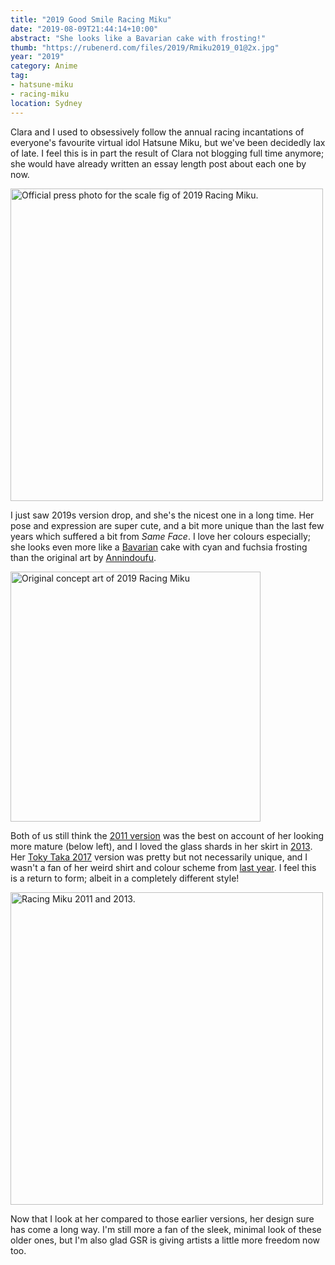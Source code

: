 ```yaml
---
title: "2019 Good Smile Racing Miku"
date: "2019-08-09T21:44:14+10:00"
abstract: "She looks like a Bavarian cake with frosting!"
thumb: "https://rubenerd.com/files/2019/Rmiku2019_01@2x.jpg"
year: "2019"
category: Anime
tag:
- hatsune-miku
- racing-miku
location: Sydney
---
```

Clara and I used to obsessively follow the annual racing incantations of everyone's favourite virtual idol Hatsune Miku, but we've been decidedly lax of late. I feel this is in part the result of Clara not blogging full time anymore; she would have already written an essay length post about each one by now.

<p><img src="https://rubenerd.com/files/2019/racing-miku2019@1x.jpg" srcset="https://rubenerd.com/files/2019/racing-miku2019@1x.jpg 1x, https://rubenerd.com/files/2019/racing-miku2019@2x.jpg 2x" alt="Official press photo for the scale fig of 2019 Racing Miku." style="width:500px" /></p>

I just saw 2019s version drop, and she's the nicest one in a long time. Her pose and expression are super cute, and a bit more unique than the last few years which suffered a bit from *Same Face*. I love her colours especially; she looks even more like a [Bavarian](https://en.wikipedia.org/wiki/Flag_of_Bavaria) cake with cyan and fuchsia frosting than the original art by [Annindoufu](https://www.goodsmileracing.com/en/racingmiku2019/).

<p><img src="https://rubenerd.com/files/2019/Rmiku2019_01@2x.jpg" srcset="https://rubenerd.com/files/2019/Rmiku2019_01@1x.jpg 1x, https://rubenerd.com/files/2019/Rmiku2019_01@2x.jpg 2x" alt="Original concept art of 2019 Racing Miku" style="width:400px" /></p>

Both of us still think the [2011 version](http://kirinyan.net/racing-miku-2011/) was the best on account of her looking more mature (below left), and I loved the glass shards in her skirt in [ 2013](https://rubenerd.com/2013-gsr-miku/). Her [Toky Taka 2017](https://myfigurecollection.net/item/530085) version was pretty but not necessarily unique, and I wasn't a fan of her weird shirt and colour scheme from [last year](https://myfigurecollection.net/item/600561). I feel this is a return to form; albeit in a completely different style!

<p><img src="https://rubenerd.com/files/2019/racing-miku-2011-13@1x.jpg" srcset="https://rubenerd.com/files/2019/racing-miku-2011-13@1x.jpg 1x, https://rubenerd.com/files/2019/racing-miku-2011-13@2x.jpg 2x" alt="Racing Miku 2011 and 2013." style="width:500px" /></p>

Now that I look at her compared to those earlier versions, her design sure has come a long way. I'm still more a fan of the sleek, minimal look of these older ones, but I'm also glad GSR is giving artists a little more freedom now too.

